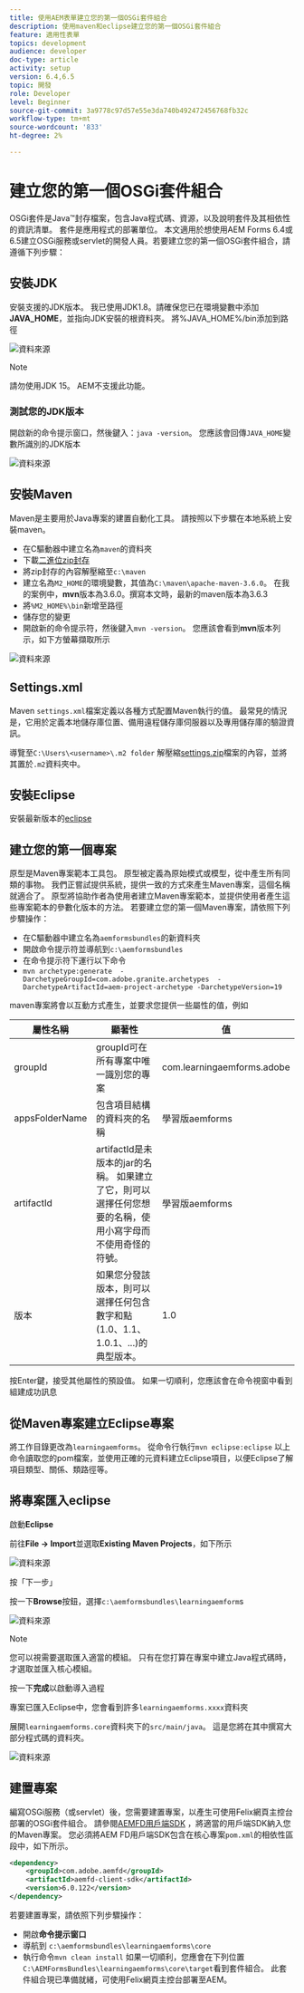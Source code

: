 ```yaml
---
title: 使用AEM表單建立您的第一個OSGi套件組合
description: 使用maven和eclipse建立您的第一個OSGi套件組合
feature: 適用性表單
topics: development
audience: developer
doc-type: article
activity: setup
version: 6.4,6.5
topic: 開發
role: Developer
level: Beginner
source-git-commit: 3a9778c97d57e55e3da740b492472456768fb32c
workflow-type: tm+mt
source-wordcount: '833'
ht-degree: 2%

---
```



# 建立您的第一個OSGi套件組合

OSGi套件是Java™封存檔案，包含Java程式碼、資源，以及說明套件及其相依性的資訊清單。 套件是應用程式的部署單位。 本文適用於想使用AEM Forms 6.4或6.5建立OSGi服務或servlet的開發人員。若要建立您的第一個OSGi套件組合，請遵循下列步驟：


## 安裝JDK

安裝支援的JDK版本。 我已使用JDK1.8。請確保您已在環境變數中添加&#x200B;**JAVA_HOME**，並指向JDK安裝的根資料夾。
將%JAVA_HOME%/bin添加到路徑

![資料來源](assets/java-home.JPG)

>[!NOTE]
> 請勿使用JDK 15。 AEM不支援此功能。

### 測試您的JDK版本

開啟新的命令提示窗口，然後鍵入：`java -version`。 您應該會回傳`JAVA_HOME`變數所識別的JDK版本

![資料來源](assets/java-version.JPG)

## 安裝Maven

Maven是主要用於Java專案的建置自動化工具。 請按照以下步驟在本地系統上安裝maven。

* 在C驅動器中建立名為`maven`的資料夾
* 下載[二進位zip封存](http://maven.apache.org/download.cgi)
* 將zip封存的內容解壓縮至`c:\maven`
* 建立名為`M2_HOME`的環境變數，其值為`C:\maven\apache-maven-3.6.0`。 在我的案例中，**mvn**&#x200B;版本為3.6.0。撰寫本文時，最新的maven版本為3.6.3
* 將`%M2_HOME%\bin`新增至路徑
* 儲存您的變更
* 開啟新的命令提示符，然後鍵入`mvn -version`。 您應該會看到&#x200B;**mvn**&#x200B;版本列示，如下方螢幕擷取所示

![資料來源](assets/mvn-version.JPG)

## Settings.xml

Maven `settings.xml`檔案定義以各種方式配置Maven執行的值。 最常見的情況是，它用於定義本地儲存庫位置、備用遠程儲存庫伺服器以及專用儲存庫的驗證資訊。

導覽至`C:\Users\<username>\.m2 folder`
解壓縮[settings.zip](assets/settings.zip)檔案的內容，並將其置於`.m2`資料夾中。

## 安裝Eclipse

安裝最新版本的[eclipse](https://www.eclipse.org/downloads/)

## 建立您的第一個專案

原型是Maven專案範本工具包。 原型被定義為原始模式或模型，從中產生所有同類的事物。 我們正嘗試提供系統，提供一致的方式來產生Maven專案，這個名稱就適合了。 原型將協助作者為使用者建立Maven專案範本，並提供使用者產生這些專案範本的參數化版本的方法。
若要建立您的第一個Maven專案，請依照下列步驟操作：

* 在C驅動器中建立名為`aemformsbundles`的新資料夾
* 開啟命令提示符並導航到`c:\aemformsbundles`
* 在命令提示符下運行以下命令
* `mvn archetype:generate  -DarchetypeGroupId=com.adobe.granite.archetypes  -DarchetypeArtifactId=aem-project-archetype -DarchetypeVersion=19`

maven專案將會以互動方式產生，並要求您提供一些屬性的值，例如

| 屬性名稱 | 顯著性 | 值 |
|------------------------|---------------------------------------|---------------------|
| groupId | groupId可在所有專案中唯一識別您的專案 | com.learningaemforms.adobe |
| appsFolderName | 包含項目結構的資料夾的名稱 | 學習版aemforms |
| artifactId | artifactId是未版本的jar的名稱。 如果建立了它，則可以選擇任何您想要的名稱，使用小寫字母而不使用奇怪的符號。 | 學習版aemforms |
| 版本 | 如果您分發該版本，則可以選擇任何包含數字和點(1.0、1.1、1.0.1、...)的典型版本。 | 1.0 |

按Enter鍵，接受其他屬性的預設值。
如果一切順利，您應該會在命令視窗中看到組建成功訊息

## 從Maven專案建立Eclipse專案

將工作目錄更改為`learningaemforms`。
從命令行執行`mvn eclipse:eclipse`
以上命令讀取您的pom檔案，並使用正確的元資料建立Eclipse項目，以便Eclipse了解項目類型、關係、類路徑等。

## 將專案匯入eclipse

啟動&#x200B;**Eclipse**

前往&#x200B;**File -> Import**&#x200B;並選取&#x200B;**Existing Maven Projects**，如下所示

![資料來源](assets/import-mvn-project.JPG)

按「下一步」

按一下&#x200B;**Browse**&#x200B;按鈕，選擇`c:\aemformsbundles\learningaemform`s

![資料來源](assets/select-mvn-project.JPG)

>[!NOTE]
>您可以視需要選取匯入適當的模組。 只有在您打算在專案中建立Java程式碼時，才選取並匯入核心模組。

按一下&#x200B;**完成**&#x200B;以啟動導入過程

專案已匯入Eclipse中，您會看到許多`learningaemforms.xxxx`資料夾

展開`learningaemforms.core`資料夾下的`src/main/java`。 這是您將在其中撰寫大部分程式碼的資料夾。

![資料來源](assets/learning-core.JPG)

## 建置專案

編寫OSGi服務（或servlet）後，您需要建置專案，以產生可使用Felix網頁主控台部署的OSGi套件組合。 請參閱[AEMFD用戶端SDK](https://repo.adobe.com/nexus/content/repositories/public/com/adobe/aemfd/aemfd-client-sdk/) ，將適當的用戶端SDK納入您的Maven專案。 您必須將AEM FD用戶端SDK包含在核心專案`pom.xml`的相依性區段中，如下所示。

```xml
<dependency>
    <groupId>com.adobe.aemfd</groupId>
    <artifactId>aemfd-client-sdk</artifactId>
    <version>6.0.122</version>
</dependency>
```

若要建置專案，請依照下列步驟操作：

* 開啟&#x200B;**命令提示窗口**
* 導航到 `c:\aemformsbundles\learningaemforms\core`
* 執行命令`mvn clean install`
如果一切順利，您應會在下列位置`C:\AEMFormsBundles\learningaemforms\core\target`看到套件組合。 此套件組合現已準備就緒，可使用Felix網頁主控台部署至AEM。
